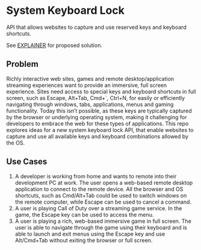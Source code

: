 # System Keyboard Lock
API that allows websites to capture and use reserved keys and keyboard shortcuts.

See [EXPLAINER](https://github.com/jondahlke/system-keyboard-lock/blob/master/EXPLAINER.md) for proposed solution.

## Problem
Richly interactive web sites, games and remote desktop/application streaming experiences want to provide an immersive, full screen experience. Sites need access to special keys and keyboard shortcuts in full screen, such as Escape, Alt+Tab, Cmd+`, Ctrl+N, for easily or efficiently navigating through windows, tabs, applications, menus and gaming functionality. Today this isn’t possible, as these keys are typically captured by the browser or underlying operating system, making it challenging for developers to embrace the web for these types of applications. This repo explores ideas for a new system keyboard lock API, that enable websites to capture and use all available keys and keyboard combinations allowed by the OS.

## Use Cases 
1. A developer is working from home and wants to remote into their development PC at work. The user opens a web-based remote    desktop application to connect to the remote device. All the browser and OS shortcuts, such as Cmd/Alt+Tab could be used     to switch windows on the remote computer, while Escape can be used to cancel a command. 
2. A user is playing Call of Duty over a streaming game service. In the game, the Escape key can be used to access the menu.
3. A user is playing a rich, web-based immersive game in full screen. The user is able to navigate through the game using       their keyboard and is able to launch and exit menus using the Escape key and use Alt/Cmd+Tab without exiting the browser     or full screen.


